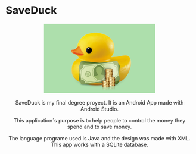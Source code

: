 # SaveDuck

<p align="center">
  <img src="https://github.com/Daebore/Images/blob/main/Fotos%20SaveDuck/logo.png?raw=true" alt="drawing" width="300"/>
</p>
<p align="center">
  SaveDuck is my final degree proyect. It is an Android App made with Android Studio. 
</p>
<p align="center">
  This application´s purpose is to help people to control the money they spend and to save money.
</p>
<p align="center">
  The language programe used is Java and the design was made with XML.
  This app works with a SQLite database.
</p>
